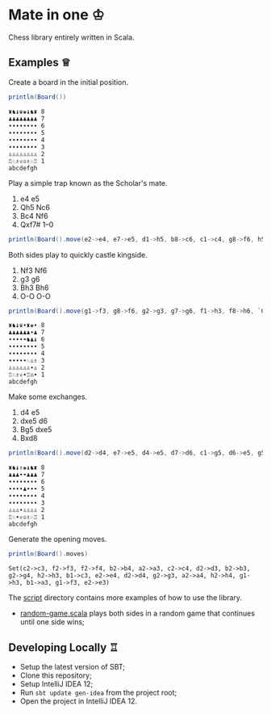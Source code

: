 Mate in one ♔
=============

Chess library entirely written in Scala.

Examples ♕
----------

Create a board in the initial position.

```scala
println(Board())
```

    ♜♞♝♛♚♝♞♜ 8
    ♟♟♟♟♟♟♟♟ 7
    ∙∙∙∙∙∙∙∙ 6
    ∙∙∙∙∙∙∙∙ 5
    ∙∙∙∙∙∙∙∙ 4
    ∙∙∙∙∙∙∙∙ 3
    ♙♙♙♙♙♙♙♙ 2
    ♖♘♗♕♔♗♘♖ 1
    abcdefgh

Play a simple trap known as the Scholar's mate.

1. e4 e5
2. Qh5 Nc6
3. Bc4 Nf6
4. Qxf7# 1–0

```scala
println(Board().move(e2->e4, e7->e5, d1->h5, b8->c6, c1->c4, g8->f6, h5->f7).get)
```

Both sides play to quickly castle kingside.

1. Nf3 Nf6
2. g3 g6
3. Bh3 Bh6
4. O-O O-O

```scala
println(Board().move(g1->f3, g8->f6, g2->g3, g7->g6, f1->h3, f8->h6, `O-O`, `O-O`).get)
```

    ♜♞♝♛∙♜♚∙ 8
    ♟♟♟♟♟♟∙♟ 7
    ∙∙∙∙∙♞♟♝ 6
    ∙∙∙∙∙∙∙∙ 5
    ∙∙∙∙∙∙∙∙ 4
    ∙∙∙∙∙♘♙♗ 3
    ♙♙♙♙♙♙∙♙ 2
    ♖♘♗♕∙♖♔∙ 1
    abcdefgh

Make some exchanges.

1. d4 e5
2. dxe5 d6
3. Bg5 dxe5
4. Bxd8

```scala
println(Board().move(d2->d4, e7->e5, d4->e5, d7->d6, c1->g5, d6->e5, g5->d8).get)
```

    ♜♞♝♗♚♝♞♜ 8
    ♟♟♟∙∙♟♟♟ 7
    ∙∙∙∙∙∙∙∙ 6
    ∙∙∙∙♟∙∙∙ 5
    ∙∙∙∙∙∙∙∙ 4
    ∙∙∙∙∙∙∙∙ 3
    ♙♙♙∙♙♙♙♙ 2
    ♖♘∙♕♔♗♘♖ 1
    abcdefgh

Generate the opening moves.

```scala
println(Board().moves)
```

    Set(c2->c3, f2->f3, f2->f4, b2->b4, a2->a3, c2->c4, d2->d3, b2->b3, g2->g4, h2->h3, b1->c3, e2->e4, d2->d4, g2->g3, a2->a4, h2->h4, g1->h3, b1->a3, g1->f3, e2->e3)

The [script](script) directory contains more examples of how to use the library.

* [random-game.scala](script/random-game.scala) plays both sides in a random game that continues until one side wins;

Developing Locally ♖
--------------------

* Setup the latest version of SBT;
* Clone this repository;
* Setup IntelliJ IDEA 12;
* Run `sbt update gen-idea` from the project root;
* Open the project in IntelliJ IDEA 12.
